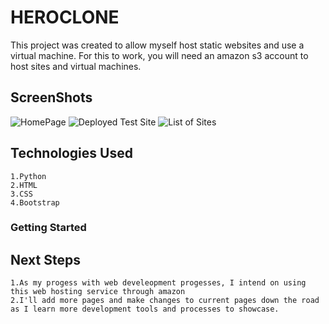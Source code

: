 # HEROCLONE

This project was created to allow myself host static websites and use a virtual machine. For this to work, you will need an amazon s3 account to host sites and virtual machines.

## ScreenShots
![HomePage](https://i.imgur.com/1WHeiQV.png)
![Deployed Test Site](https://i.imgur.com/31ObFRT.png)
![List of Sites](https://i.imgur.com/LI3ppXL.png)


## Technologies Used
    1.Python
    2.HTML
    3.CSS
    4.Bootstrap

### Getting Started


## Next Steps
    1.As my progess with web develeopment progesses, I intend on using this web hosting service through amazon
    2.I'll add more pages and make changes to current pages down the road as I learn more development tools and processes to showcase.